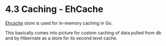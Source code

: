 # 4.3 Caching - EhCache

<a href="http://ehcache.org/" target="_blank">Ehcache</a> store is used for in-memory caching in Go.

This basically comes into picture for custom caching of data pulled from db and by Hibernate as a store for its second level cache.

